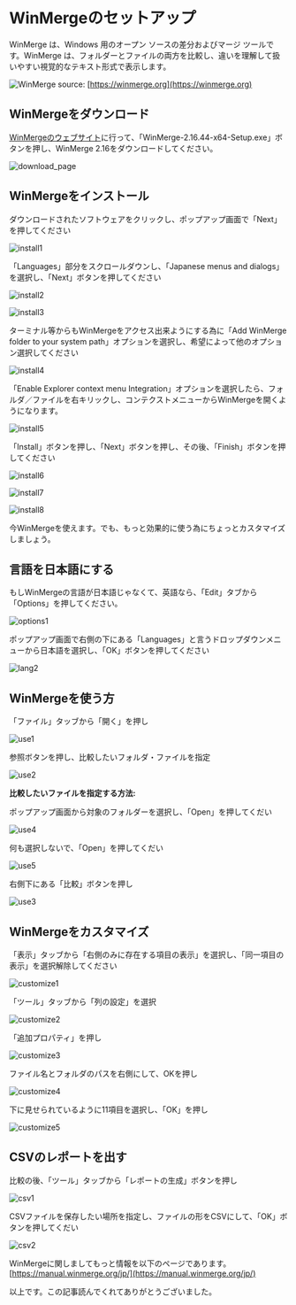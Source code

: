 # WinMergeのセットアップ

WinMerge は、Windows 用のオープン ソースの差分およびマージ ツールです。WinMerge は、フォルダーとファイルの両方を比較し、違いを理解して扱いやすい視覚的なテキスト形式で表示します。

![WinMerge](https://winmerge.org/screenshots/filecmp.png)
source: [https://winmerge.org](https://winmerge.org)

## WinMergeをダウンロード

[WinMergeのウェブサイト](https://winmerge.org/downloads/?lang=ja)に行って、「WinMerge-2.16.44-x64-Setup.exe」ボタンを押し、WinMerge 2.16をダウンロードしてください。

![download_page](https://raw.githubusercontent.com/Hujaakbar/Articles/japanese/winmerge_ja/images/download_page.png)

## WinMergeをインストール

ダウンロードされたソフトウェアをクリックし、ポップアップ画面で「Next」を押してください

![install1](https://raw.githubusercontent.com/Hujaakbar/Articles/japanese/winmerge_ja/images/install1.png)

「Languages」部分をスクロールダウンし、「Japanese menus and dialogs」を選択し、「Next」ボタンを押してください

![install2](https://raw.githubusercontent.com/Hujaakbar/Articles/japanese/winmerge_ja/images/install2.png)

![install3](https://raw.githubusercontent.com/Hujaakbar/Articles/japanese/winmerge_ja/images/install3.png)

ターミナル等からもWinMergeをアクセス出来ようにする為に「Add WinMerge folder to your system path」オプションを選択し、希望によって他のオプション選択してください

![install4](https://raw.githubusercontent.com/Hujaakbar/Articles/japanese/winmerge_ja/images/install4.png)

「Enable Explorer context menu Integration」オプションを選択したら、フォルダ／ファイルを右キリックし、コンテクストメニューからWinMergeを開くようになります。

![install5](https://raw.githubusercontent.com/Hujaakbar/Articles/japanese/winmerge_ja/images/install5.png)

「Install」ボタンを押し、「Next」ボタンを押し、その後、「Finish」ボタンを押してください

![install6](https://raw.githubusercontent.com/Hujaakbar/Articles/japanese/winmerge_ja/images/install6.png)

![install7](https://raw.githubusercontent.com/Hujaakbar/Articles/japanese/winmerge_ja/images/install7.png)

![install8](https://raw.githubusercontent.com/Hujaakbar/Articles/japanese/winmerge_ja/images/install8.png)

今WinMergeを使えます。でも、もっと効果的に使う為にちょっとカスタマイズしましょう。

## 言語を日本語にする

もしWinMergeの言語が日本語じゃなくて、英語なら、「Edit」タブから「Options」を押してください。

![options1](https://raw.githubusercontent.com/Hujaakbar/Articles/japanese/winmerge_ja/images/lang1.png)

ポップアップ画面で右側の下にある「Languages」と言うドロップダウンメニューから日本語を選択し、「OK」ボタンを押してください

![lang2](https://raw.githubusercontent.com/Hujaakbar/Articles/japanese/winmerge_ja/images/lang2.png)

## WinMergeを使う方

「ファイル」タッブから「開く」を押し

![use1](https://raw.githubusercontent.com/Hujaakbar/Articles/japanese/winmerge_ja/images/use1.png)

参照ボタンを押し、比較したいフォルダ・ファイルを指定

![use2](https://raw.githubusercontent.com/Hujaakbar/Articles/japanese/winmerge_ja/images/use2.png)

**比較したいファイルを指定する方法:**

ポップアップ画面から対象のフォルダーを選択し、「Open」を押してくだい

![use4](https://raw.githubusercontent.com/Hujaakbar/Articles/japanese/winmerge_ja/images/use4.png)

何も選択しないで、「Open」を押してくだい

![use5](https://raw.githubusercontent.com/Hujaakbar/Articles/japanese/winmerge_ja/images/use5.png)

右側下にある「比較」ボタンを押し

![use3](https://raw.githubusercontent.com/Hujaakbar/Articles/japanese/winmerge_ja/images/use3.png)

## WinMergeをカスタマイズ

「表示」タッブから「右側のみに存在する項目の表示」を選択し、「同一項目の表示」を選択解除してください

![customize1](https://raw.githubusercontent.com/Hujaakbar/Articles/japanese/winmerge_ja/images/customize1.png)

「ツール」タッブから「列の設定」を選択

![customize2](https://raw.githubusercontent.com/Hujaakbar/Articles/japanese/winmerge_ja/images/customize2.png)

「追加プロパティ」を押し

![customize3](https://raw.githubusercontent.com/Hujaakbar/Articles/japanese/winmerge_ja/images/customize3.png)

ファイル名とフォルダのパスを右側にして、OKを押し

![customize4](https://raw.githubusercontent.com/Hujaakbar/Articles/japanese/winmerge_ja/images/customize4.png)

下に見せられているように11項目を選択し、「OK」を押し

![customize5](https://raw.githubusercontent.com/Hujaakbar/Articles/japanese/winmerge_ja/images/customize5.png)

## CSVのレポートを出す

比較の後、「ツール」タッブから「レポートの生成」ボタンを押し

![csv1](https://raw.githubusercontent.com/Hujaakbar/Articles/japanese/winmerge_ja/images/csv1.png)

CSVファイルを保存したい場所を指定し、ファイルの形をCSVにして、「OK」ボタンを押してくだい

![csv2](https://raw.githubusercontent.com/Hujaakbar/Articles/japanese/winmerge_ja/images/csv2.png)

WinMergeに関しましてもっと情報を以下のページであります。  
[https://manual.winmerge.org/jp/](https://manual.winmerge.org/jp/)

以上です。この記事読んでくれてありがとうございました。

